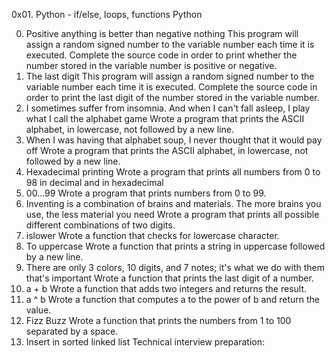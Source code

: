 0x01. Python - if/else, loops, functions
Python

0. Positive anything is better than negative nothing
This program will assign a random signed number to the variable number each time it is executed. Complete the source code in order to print whether the number stored in the variable number is positive or negative.
1. The last digit
This program will assign a random signed number to the variable number each time it is executed. Complete the source code in order to print the last digit of the number stored in the variable number.
2. I sometimes suffer from insomnia. And when I can't fall asleep, I play what I call the alphabet game
Wrote a program that prints the ASCII alphabet, in lowercase, not followed by a new line.
3. When I was having that alphabet soup, I never thought that it would pay off
Wrote a program that prints the ASCII alphabet, in lowercase, not followed by a new line.
4. Hexadecimal printing
Wrote a program that prints all numbers from 0 to 98 in decimal and in hexadecimal
5. 00...99
Wrote a program that prints numbers from 0 to 99.
6. Inventing is a combination of brains and materials. The more brains you use, the less material you need
Wrote a program that prints all possible different combinations of two digits.
7. islower
Wrote a function that checks for lowercase character.
8. To uppercase
Wrote a function that prints a string in uppercase followed by a new line.
9. There are only 3 colors, 10 digits, and 7 notes; it's what we do with them that's important
Wrote a function that prints the last digit of a number.
10. a + b
Wrote a function that adds two integers and returns the result.
11. a ^ b
Wrote a function that computes a to the power of b and return the value.
12. Fizz Buzz
Wrote a function that prints the numbers from 1 to 100 separated by a space.
13. Insert in sorted linked list
Technical interview preparation:
